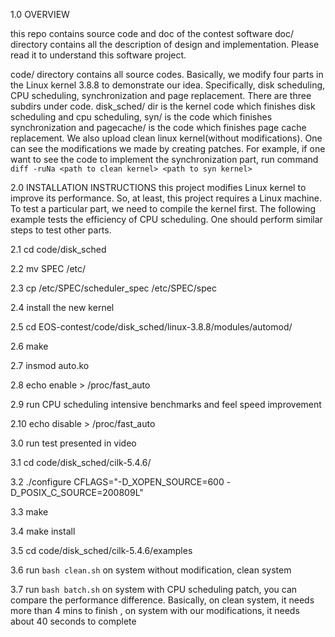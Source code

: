 1.0 OVERVIEW

this repo contains source code and doc of the contest software
doc/ directory contains all the description of design and
implementation. Please read it to understand this software project.

code/ directory contains all source codes. Basically,
we modify four parts in the Linux kernel 3.8.8 to demonstrate our
idea. Specifically, disk scheduling, CPU scheduling, synchronization
and page replacement. There are three subdirs under code.
disk\_sched/ dir is the kernel code which finishes disk scheduling and 
cpu scheduling, syn/ is the code which finishes synchronization and 
pagecache/ is the code which finishes page cache replacement.
We also upload clean linux kernel(without modifications). 
One can see the modifications we made by creating patches.
For example, if one want to see the code to implement the synchronization
part, run command ``diff -ruNa <path to clean kernel> <path to syn kernel>``

2.0 INSTALLATION INSTRUCTIONS
this project modifies Linux kernel to improve its performance.
So, at least, this project requires a Linux machine. 
To test a particular part, we need to compile the kernel first.
The following example tests the efficiency of CPU scheduling.
One should perform similar steps to test other parts.

2.1 cd code/disk\_sched  

2.2 mv SPEC /etc/

2.3 cp /etc/SPEC/scheduler\_spec 	/etc/SPEC/spec

2.4 install the new kernel

2.5 cd EOS-contest/code/disk\_sched/linux-3.8.8/modules/automod/

2.6 make 

2.7 insmod auto.ko

2.8 echo enable > /proc/fast\_auto

2.9 run CPU scheduling intensive benchmarks and feel speed improvement

2.10 echo disable > /proc/fast\_auto

3.0 run test presented in video

3.1 cd code/disk\_sched/cilk-5.4.6/

3.2 ./configure CFLAGS="-D\_XOPEN\_SOURCE=600 -D\_POSIX\_C\_SOURCE=200809L"

3.3 make

3.4 make install

3.5 cd code/disk\_sched/cilk-5.4.6/examples

3.6 run ``bash clean.sh`` on system without modification, clean system

3.7 run ``bash batch.sh`` on system with CPU scheduling patch, you can compare the 
performance difference. Basically, on clean system, it needs more than 4 mins to finish
, on system with our modifications, it needs about 40 seconds to complete
